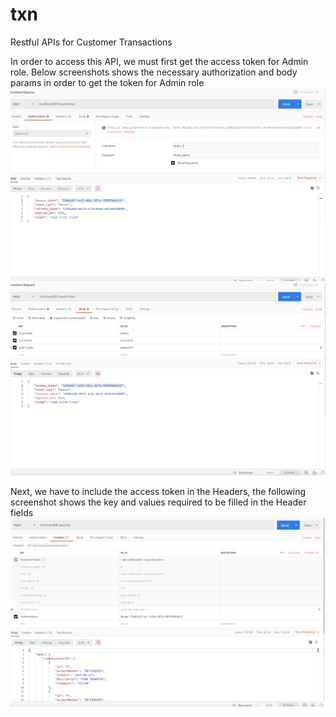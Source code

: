 # txn
Restful APIs for Customer Transactions

In order to access this API, we must first get the access token for Admin role. Below screenshots shows the necessary authorization and body params in order to get the token for Admin role
<img src="./Access%20Token%20Step%201.png">
<img src="./Access%20Token%20Step%202.png">

Next, we have to include the access token in the Headers, the following screenshot shows the key and values required to be filled in the Header fields
<img src="./Access%20Token%20Step%203.png">
